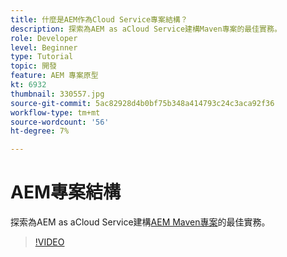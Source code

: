 ```yaml
---
title: 什麼是AEM作為Cloud Service專案結構？
description: 探索為AEM as aCloud Service建構Maven專案的最佳實務。
role: Developer
level: Beginner
type: Tutorial
topic: 開發
feature: AEM 專案原型
kt: 6932
thumbnail: 330557.jpg
source-git-commit: 5ac82928d4b0bf75b348a414793c24c3aca92f36
workflow-type: tm+mt
source-wordcount: '56'
ht-degree: 7%

---
```



# AEM專案結構

探索為AEM as aCloud Service建構[AEM Maven專案](https://experienceleague.adobe.com/docs/experience-manager-cloud-service/implementing/developing/aem-project-content-package-structure.html#developing)的最佳實務。

>[!VIDEO](https://video.tv.adobe.com/v/330557/?quality=12&learn=on)